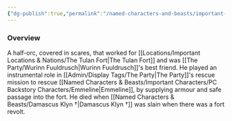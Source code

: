 ```yaml
---
{"dg-publish":true,"permalink":"/named-characters-and-beasts/important-characters/pc-backstory-characters/olgrik/","tags":["NPC","Important"],"noteIcon":"","created":"2024-10-07T13:33:43.043+01:00","updated":"2024-12-23T18:34:39.754+00:00"}
---
```



### Overview
A half-orc, covered in scares, that worked for [[Locations/Important Locations & Nations/The Tulan Fort\|The Tulan Fort]] and was [[The Party/Wurinn Fuuldrusch\|Wurinn Fuuldrusch]]'s best friend. He played an instrumental role in [[Admin/Display Tags/The Party\|The Party]]'s rescue mission to rescue [[Named Characters & Beasts/Important Characters/PC Backstory Characters/Emmeline\|Emmeline]], by supplying armour and safe passage into the fort. He died when [[Named Characters & Beasts/Damascus Klyn †\|Damascus Klyn †]] was slain when there was a fort revolt. 